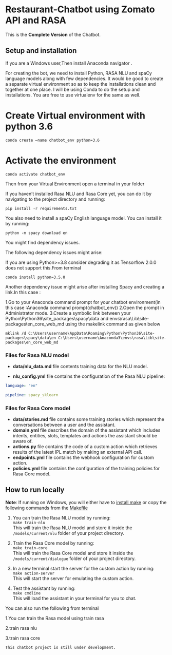 # Restaurant-Chatbot using Zomato API and RASA

This is the **Complete Version** of the Chatbot.

## Setup and installation

If you are a Windows user,Then install Anaconda navigator .

For creating the bot, we need to install Python, RASA NLU and spaCy language models along with few dependencies. It would be good to create a separate virtual environment so as to keep the installations clean and together at one place. I will be using Conda to do the setup and installations. You are free to use virtualenv for the same as well.

# Create Virtual environment with python 3.6
```
conda create –name chatbot_env python=3.6
```
# Activate the environment
```
conda activate chatbot_env
```

Then from your Virtual Environment open a terminal in your folder 

If you haven’t installed Rasa NLU and Rasa Core yet, you can do it by navigating to the project directory and running:  
```
pip install -r requirements.txt
```

You also need to install a spaCy English language model. You can install it by running:

```
python -m spacy download en
```
You might find dependency issues.

The following dependency issues might arise:

If you are using Python>=3.8 consider degrading it as Tensorflow 2.0.0 does not support this.From terminal 
```
conda install python=3.5.0
```
Another dependency issue might arise after installing Spacy and creating a link.In this case :

1.Go to your Anaconda command prompt for your chatbot environment(in this case :Anaconda command prompt(chatbot_env))
2.Open the prompt in Administrator mode.
3.Create a symbolic link between your Python\Python36\site_packages\spacy\data and envs\rasa\Lib\site-packages\en_core_web_md using the makelink command as given below
```
mklink /d C:\Users\username\AppData\Roaming\Python\Python36\site-packages\spacy\data\en C:\Users\username\Anaconda3\envs\rasa\Lib\site-packages\en_core_web_md
```
### Files for Rasa NLU model

- **data/nlu_data.md** file contents training data for the NLU model.
	
- **nlu_config.yml** file contains the configuration of the Rasa NLU pipeline:  
```yaml
language: "en"

pipeline: spacy_sklearn
```	

### Files for Rasa Core model

- **data/stories.md** file contains some training stories which represent the conversations between a user and the assistant. 
- **domain.yml** file describes the domain of the assistant which includes intents, entities, slots, templates and actions the assistant should be aware of.  
- **actions.py** file contains the code of a custom action which retrieves results of the latest IPL match by making an external API call.
- **endpoints.yml** file contains the webhook configuration for custom action.  
- **policies.yml** file contains the configuration of the training policies for Rasa Core model.

## How to run locally

**Note**: If running on Windows, you will either have to [install make](http://gnuwin32.sourceforge.net/packages/make.htm) or copy the following commands from the [Makefile](https://github.com/Prashant43226/Restaurant-Chatbot-using-Zomato-API-and-RASA/blob/main/Makefile)

1. You can train the Rasa NLU model by running:  
```make train-nlu```  
This will train the Rasa NLU model and store it inside the `/models/current/nlu` folder of your project directory.

2. Train the Rasa Core model by running:  
```make train-core```  
This will train the Rasa Core model and store it inside the `/models/current/dialogue` folder of your project directory.

3. In a new terminal start the server for the custom action by running:  
```make action-server```  
This will start the server for emulating the custom action.

4. Test the assistant by running:  
```make cmdline```  
This will load the assistant in your terminal for you to chat.

You can also run the following from terminal

1.You can train the Rasa model using
train rasa

2.train rasa nlu

3.train rasa core

```
This chatbot project is still under development.
